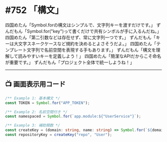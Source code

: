 # #752 「構文」

四国めたん「Symbol.forの構文はシンプルで、文字列キーを渡すだけです。」
ずんだもん「Symbol.for("key")って書くだけで共有シンボルが手に入るんだね。」
四国めたん「第二引数などは存在せず、常に文字列一つです。」
ずんだもん「キーは大文字スネークケースなど規約を決めるとよさそうだよ。」
四国めたん「テンプレート文字列で名前空間を表現する手もあります。」
ずんだもん「構文を理解して読みやすいキーを定義しよう！」
四国めたん「簡潔なAPIだからこそ命名が重要です。」
ずんだもん「プロジェクト全体で統一しようね！」

---

## 📺 画面表示用コード

```typescript
/** Example 1: 基本構文 */
const TOKEN = Symbol.for("APP_TOKEN");

/** Example 2: 名前空間付き */
const namespaced = Symbol.for(`app.module:${"UserService"}`);

/** Example 3: 補助関数 */
const createKey = (domain: string, name: string) => Symbol.for(`${domain}:${name}`);
const repositoryKey = createKey("repo", "User");
```
